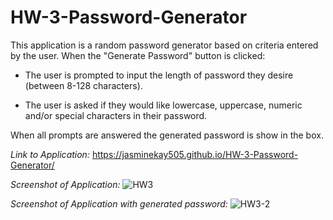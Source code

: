 # HW-3-Password-Generator

This application is a random password generator based on criteria entered by the user.  When the "Generate Password" button is clicked:

- The user is prompted to input the length of password they desire (between 8-128 characters).

- The user is asked if they would like lowercase, uppercase, numeric and/or special characters in their password. 

When all prompts are answered the generated password is show in the box. 

*Link to Application:*
https://jasminekay505.github.io/HW-3-Password-Generator/

*Screenshot of Application:*
![HW3](https://user-images.githubusercontent.com/74380703/104366538-c16fdb80-54d6-11eb-8a34-683095899ec0.PNG)

*Screenshot of Application with generated password:*
![HW3-2](https://user-images.githubusercontent.com/74380703/104366539-c2087200-54d6-11eb-8a5f-365cdfdf7fce.PNG)


